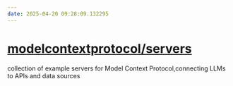 ```yaml
---
date: 2025-04-20 09:28:09.132295
---
```


# [modelcontextprotocol/servers](https://github.com/modelcontextprotocol/servers)

collection of example servers for Model Context Protocol,connecting LLMs to APIs and data sources